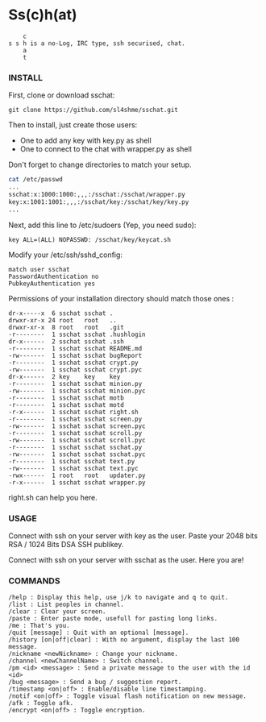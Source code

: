 Ss(c)h(at)
===================
```
    c
s s h is a no-Log, IRC type, ssh securised, chat.  
    a
    t
```
### INSTALL


First, clone or download sschat:

```
git clone https://github.com/sl4shme/sschat.git
```

Then to install, just create those users:
- One to add any key with key.py as shell
- One to connect to the chat with wrapper.py as shell 

Don't forget to change directories to match your setup.

```bash
cat /etc/passwd
...
sschat:x:1000:1000:,,,:/sschat:/sschat/wrapper.py  
key:x:1001:1001:,,,:/sschat/key:/sschat/key/key.py  
...
```

Next, add this line to /etc/sudoers (Yep, you need sudo):

```
key ALL=(ALL) NOPASSWD: /sschat/key/keycat.sh
```


Modify your /etc/ssh/sshd_config:

```
match user sschat
PasswordAuthentication no
PubkeyAuthentication yes
```

Permissions of your installation directory should match those ones :
```
dr-x-----x  6 sschat sschat .
drwxr-xr-x 24 root   root   ..
drwxr-xr-x  8 root   root   .git
-r--------  1 sschat sschat .hushlogin
dr-x------  2 sschat sschat .ssh
-r--------  1 sschat sschat README.md
-rw-------  1 sschat sschat bugReport
-r--------  1 sschat sschat crypt.py
-rw-------  1 sschat sschat crypt.pyc
dr-x------  2 key    key    key
-r--------  1 sschat sschat minion.py
-rw-------  1 sschat sschat minion.pyc
-r--------  1 sschat sschat motb
-r--------  1 sschat sschat motd
-r-x------  1 sschat sschat right.sh
-r--------  1 sschat sschat screen.py
-rw-------  1 sschat sschat screen.pyc
-r--------  1 sschat sschat scroll.py
-rw-------  1 sschat sschat scroll.pyc
-r--------  1 sschat sschat sschat.py
-rw-------  1 sschat sschat sschat.pyc
-r--------  1 sschat sschat text.py
-rw-------  1 sschat sschat text.pyc
-rwx------  1 root   root   updater.py
-r-x------  1 sschat sschat wrapper.py
```

right.sh can help you here.


### USAGE

Connect with ssh on your server with key as the user.
Paste your 2048 bits RSA / 1024 Bits DSA SSH publikey.

Connect with ssh on your server with sschat as the user.
Here you are!


### COMMANDS

```
/help : Display this help, use j/k to navigate and q to quit.
/list : List peoples in channel.
/clear : Clear your screen.
/paste : Enter paste mode, usefull for pasting long links.
/me : That's you.
/quit [message] : Quit with an optional [message].
/history [on|off|clear] : With no argument, display the last 100 message.
/nickname <newNickname> : Change your nickname.
/channel <newChannelName> : Switch channel.
/pm <id> <message> : Send a private message to the user with the id <id>
/bug <message> : Send a bug / suggestion report.
/timestamp <on|off> : Enable/disable line timestamping.
/notif <on|off> : Toggle visual flash notification on new message.
/afk : Toggle afk.
/encrypt <on|off> : Toggle encryption.
```
